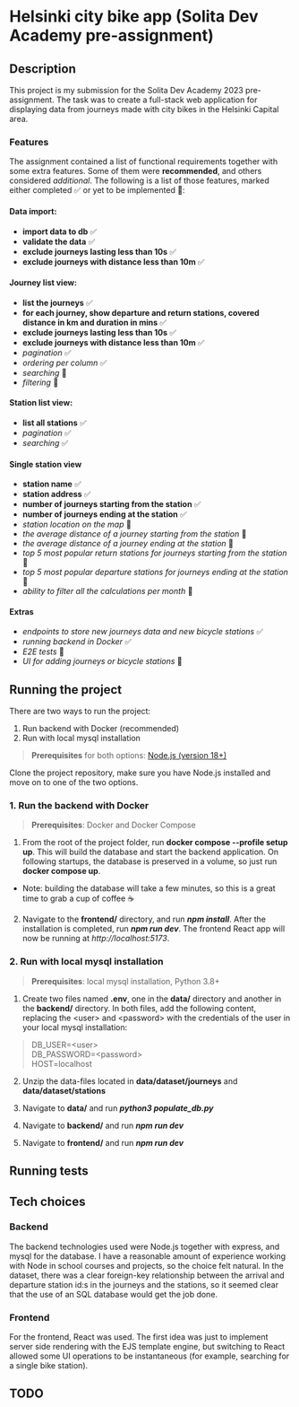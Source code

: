 # Helsinki city bike app (Solita Dev Academy pre-assignment)

## Description

This project is my submission for the Solita Dev Academy 2023 pre-assignment. The task was to create a full-stack web application for displaying data from journeys made with city bikes in the Helsinki Capital area.

### Features

The assignment contained a list of functional requirements together with some extra features. Some of them were **recommended**, and others considered _additional_. The following is a list of those features, marked either completed :white_check_mark: or yet to be implemented :round_pushpin::

#### Data import: 
- **import data to db** :white_check_mark: 
- **validate the data** :white_check_mark: 
- **exclude journeys lasting less than 10s** :white_check_mark:
- **exclude journeys with distance less than 10m** :white_check_mark:

#### Journey list view: 
- **list the journeys** :white_check_mark: 
- **for each journey, show departure and return stations, covered distance in km and duration in mins** :white_check_mark:
- **exclude journeys lasting less than 10s** :white_check_mark:
- **exclude journeys with distance less than 10m** :white_check_mark:
- _pagination_ :white_check_mark:
- _ordering per column_ :white_check_mark:
- _searching_ :round_pushpin:
- _filtering_ :round_pushpin:

#### Station list view:
- **list all stations** :white_check_mark: 
- _pagination_ :white_check_mark:
- _searching_ :white_check_mark:

#### Single station view
- **station name** :white_check_mark:
- **station address** :white_check_mark:
- **number of journeys starting from the station** :white_check_mark:
- **number of journeys ending at the station** :white_check_mark:
- _station location on the map_ :round_pushpin:
- _the average distance of a journey starting from the station_ :round_pushpin:
- _the average distance of a journey ending at the station_ :round_pushpin:
- _top 5 most popular return stations for journeys starting from the station_ :round_pushpin:
- _top 5 most popular departure stations for journeys ending at the station_ :round_pushpin:
- _ability to filter all the calculations per month_ :round_pushpin:

#### Extras
- _endpoints to store new journeys data and new bicycle stations_ :white_check_mark: 
- _running backend in Docker_
:white_check_mark:
- _E2E tests_ :round_pushpin:
- _UI for adding journeys or bicycle stations_ :round_pushpin:


## Running the project
There are two ways to run the project:
1. Run backend with Docker (recommended)
2. Run with local mysql installation

> <span style={color:red}>**Prerequisites**</span> for both options: [Node.js (version 18+)](https://nodejs.org/en)

Clone the project repository, make sure you have Node.js installed and move on to one of the two options.



### 1. Run the backend with Docker
> **Prerequisites**: Docker and Docker Compose
1. From the root of the project folder, run **docker compose --profile setup up**. This will build the database and start the backend application. On following startups, the database is preserved in a volume, so just run **docker compose up**.

 - Note: building the database will take a few minutes, so this is a great time to grab a cup of coffee :coffee:

2. Navigate to the **frontend/** directory, and run _**npm install**_. After the installation is completed, run _**npm run dev**_. The frontend React app will now be running at _http://localhost:5173_.

### 2. Run with local mysql installation
> **Prerequisites**: local mysql installation, Python 3.8+

1. Create two files named **.env**, one in the **data/** directory and another in the **backend/** directory. In both files, add the following content, replacing the \<user\> and \<password\> with the credentials of the user in your local mysql installation:  

>DB_USER=\<user\>    
DB_PASSWORD=\<password\>  
HOST=localhost 

2. Unzip the data-files located in **data/dataset/journeys** and **data/dataset/stations**

3. Navigate to **data/** and run _**python3 populate_db.py**_
4. Navigate to **backend/** and run _**npm run dev**_
4. Navigate to **frontend/** and run _**npm run dev**_





## Running tests

## Tech choices
### Backend
The backend technologies used were Node.js together with express, and mysql for the database. I have a reasonable amount of experience working with Node in school courses and projects, so the choice felt natural. In the dataset, there was a clear foreign-key relationship between the arrival and departure station id:s in the journeys and the stations, so it seemed clear that the use of an SQL database would get the job done.

### Frontend
For the frontend, React was used. The first idea was just to implement server side rendering with the EJS template engine, but switching to React allowed some UI operations to be instantaneous (for example, searching for a single bike station).

## TODO
